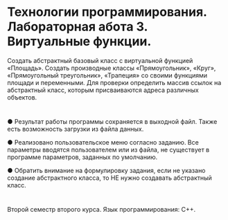 # Технологии программирования. Лабораторная абота 3. Виртуальные функции.

Создать абстрактный базовый класс с виртуальной функцией «Площадь». Создать производные классы «Прямоугольник», «Круг», «Прямоугольный треугольник», «Трапеция» со своими функциями площади и переменными. Для проверки определить массив ссылок на абстрактный класс, которым присваиваются адреса различных объектов.

# 

● Результат работы программы сохраняется в выходной файл. Также есть возможность загрузки из файла данных.

● Реализовано пользовательское меню согласно заданию. Все параметры вводятся пользователем или из файла, не существует в программе параметров, заданных по умолчанию.

● Обратить внимание на формулировку задания, если не указано создание абстрактного класса, то НЕ нужно создавать абстрактный класс.
# 
Второй семестр второго курса. Язык программирования: С++.
